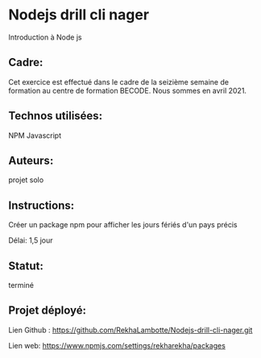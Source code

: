 # Nodejs drill cli nager
Introduction à Node js

## Cadre:
Cet exercice est effectué dans le cadre de la seizième semaine de formation au centre de formation BECODE. 
Nous sommes en avril 2021.

## Technos utilisées:
NPM
Javascript

## Auteurs: 
projet solo

## Instructions:
Créer un package npm pour afficher les jours fériés d'un pays précis

Délai: 1,5 jour


## Statut:
terminé

## Projet déployé: 
Lien Github : https://github.com/RekhaLambotte/Nodejs-drill-cli-nager.git

Lien web: https://www.npmjs.com/settings/rekharekha/packages

